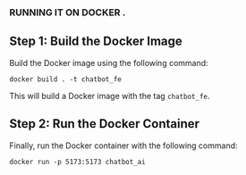 ### RUNNING IT ON DOCKER .
## Step 1: Build the Docker Image

Build the Docker image using the following command:

```
docker build . -t chatbot_fe
```

This will build a Docker image with the tag `chatbot_fe`.

## Step 2: Run the Docker Container

Finally, run the Docker container with the following command:

```
docker run -p 5173:5173 chatbot_ai
